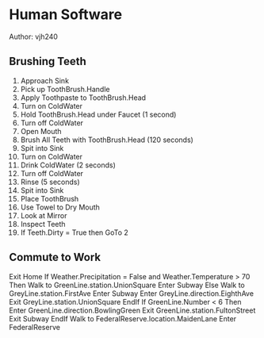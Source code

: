 # Human Software
Author: vjh240
## Brushing Teeth
1. Approach Sink
2. Pick up ToothBrush.Handle
3. Apply Toothpaste to ToothBrush.Head
4. Turn on ColdWater
5. Hold ToothBrush.Head under Faucet (1 second)
6. Turn off ColdWater
7. Open Mouth
8. Brush All Teeth with ToothBrush.Head (120 seconds)
9. Spit into Sink
10. Turn on ColdWater
11. Drink ColdWater (2 seconds)
12. Turn off ColdWater
13. Rinse (5 seconds)
14. Spit into Sink
15. Place ToothBrush
16. Use Towel to Dry Mouth
17. Look at Mirror
18. Inspect Teeth
19. If Teeth.Dirty = True then GoTo 2

## Commute to Work
Exit Home
If Weather.Precipitation = False and Weather.Temperature > 70 Then
	Walk to GreenLine.station.UnionSquare
	Enter Subway
Else
	Walk to GreyLine.station.FirstAve
	Enter Subway
	Enter GreyLine.direction.EighthAve
	Exit GreyLine.station.UnionSquare
EndIf
If GreenLine.Number < 6 Then
	Enter GreenLine.direction.BowlingGreen
	Exit GreenLine.station.FultonStreet
	Exit Subway
EndIf
Walk to FederalReserve.location.MaidenLane
Enter FederalReserve
